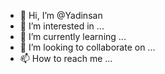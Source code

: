 - 👋 Hi, I’m @Yadinsan
- 👀 I’m interested in ...
- 🌱 I’m currently learning ...
- 💞️ I’m looking to collaborate on ...
- 📫 How to reach me ...

<!---
Yadinsan/Yadinsan is a ✨ special ✨ repository because its `README.md` (this file) appears on your GitHub profile.
You can click the Preview link to take a look at your changes.
--->
